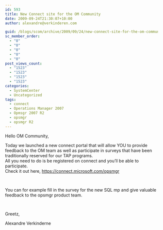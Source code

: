 ```yaml
---
id: 593
title: New Connect site for the OM Community
date: 2009-09-24T21:30:07+10:00
author: alexandre@verkinderen.com

guid: /blogs/scom/archive/2009/09/24/new-connect-site-for-the-om-community.aspx
sc_member_order:
  - "0"
  - "0"
  - "0"
  - "0"
  - "0"
post_views_count:
  - "1523"
  - "1523"
  - "1523"
  - "1523"
categories:
  - SystemCenter
  - Uncategorized
tags:
  - connect
  - Operations Manager 2007
  - Opmsgr 2007 R2
  - opsmgr
  - opsmgr R2
---
```

Hello OM Community,

Today we launched a new connect portal that will allow YOU to provide feedback to the OM team as well as participate in surveys that have been traditionally reserved for our TAP programs.  
All you need to do is be registered on connect and you&#8217;ll be able to participate.  
Check it out here, <https://connect.microsoft.com/opsmgr>

&#160;

You can for example fill in the survey for the new SQL mp and give valuable feedback to the opsmgr product team.

&#160;

Greetz,

Alexandre Verkinderne
